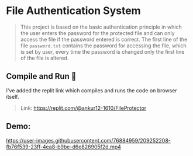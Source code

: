 # File Authentication System
> This project is based on the basic authentication principle in which the user enters the password for the protected file and can only access the file if the password entered is correct. The first line of the file `password.txt` contains the password for accessing the file, which is set by user, every time the password is changed only the first line of the file is altered.

## Compile and Run 🚀
I've added the replit link which compiles and runs the code on browser itself.
> Link: https://replit.com/@ankur12-1610/FileProtector

## Demo:
https://user-images.githubusercontent.com/76884959/209252208-fb76f539-23ff-4ea8-b9be-d6e826905f2d.mp4
